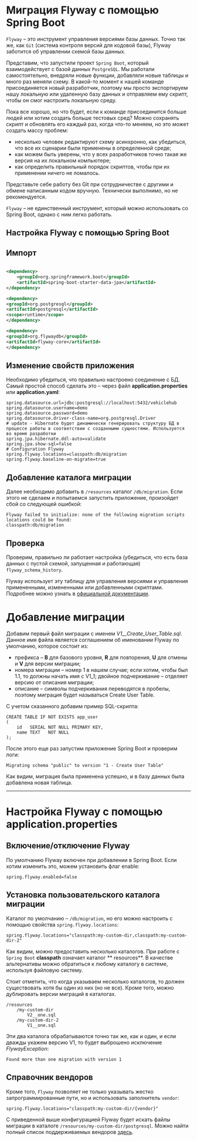 # Миграция Flyway с помощью Spring Boot

`Flyway` – это инструмент управления версиями базы данных. Точно так же, как `Git` (система контроля версий для кодовой
базы), Flyway заботится об управлении схемой базы данных.

Представим, что запустили проект `Spring Boot`, который взаимодействует с базой данных `PostgreSQL`. Мы работали
самостоятельно, внедряли новые функции, добавляли новые таблицы и много раз меняли схему. В какой-то момент к нашей
команде присоединяется новый разработчик, поэтому мы просто экспортируем нашу локальную или удаленную базу данных и
отправляем ему скрипт, чтобы он смог настроить локальную среду.

Пока все хорошо, но что будет, если к команде присоединится больше людей или хотим создать больше тестовых сред?
Можно сохранять скрипт и обновлять его каждый раз, когда что-то меняем, но это может создать массу проблем:

+ несколько человек редактируют схему асинхронно, как убедиться, что все их сценарии были применены в определенной
  среде;
+ как можем быть уверены, что у всех разработчиков точно такая же версия на их локальном компьютере;
+ как определить правильный порядок скриптов, чтобы при их применении ничего не ломалось.

Представьте себе работу без Git при сотрудничестве с другими и обмене написанным кодом вручную. Технически выполнимо, но
не рекомендуется.

`Flyway` – не единственный инструмент, который можно использовать со Spring Boot, однако с ним легко работать.

## Настройка Flyway с помощью Spring Boot

## Импорт

```xml

<dependency>
    <groupId>org.springframework.boot</groupId>
    <artifactId>spring-boot-starter-data-jpa</artifactId>
</dependency>

<dependency>
<groupId>org.postgresql</groupId>
<artifactId>postgresql</artifactId>
<scope>runtime</scope>
</dependency>

<dependency>
<groupId>org.flywaydb</groupId>
<artifactId>flyway-core</artifactId>
</dependency>
```

## Изменение свойств приложения

Необходимо убедиться, что правильно настроено соединение с БД. Самый простой способ
сделать это – через файл **application.properties** или **application.yaml**:

```properties
spring.datasource.url=jdbc:postgresql://localhost:5432/vehiclehub
spring.datasource.username=demo
spring.datasource.password=demo
spring.datasource.driver-class-name=org.postgresql.Driver
# update - Hibernate будет динамически генерировать структуру БД в процессе работы в соответствии с созданными сущностями. Используется во время разработки
spring.jpa.hibernate.ddl-auto=validate
spring.jpa.show-sql=false
# Configuration Flyway
spring.flyway.locations=classpath:db/migration
spring.flyway.baseline-on-migrate=true
```

## Добавление каталога миграции

Далее необходимо добавить в `/resources` каталог `/db/migration`. Если этого не сделаем и попытаемся запустить
приложение,
произойдет сбой со следующей ошибкой:

```
Flyway failed to initialize: none of the following migration scripts locations could be found:
classpath:db/migration
```

## Проверка

Проверим, правильно ли работает настройка (убедиться, что есть база данных с пустой схемой, запущенная и
работающая) `flyway_schema_history`.

Flyway использует эту таблицу для управления версиями и управления примененными, измененными или добавленными скриптами.
Подробнее можно узнать в [официальной документации](https://documentation.red-gate.com/fd/quickstart-how-flyway-works-184127223.html).

# Добавление миграции

Добавим первый файл миграции с именем _V1__Create_User_Table.sql_. Данное имя файла является соглашением об
именовании Flyway по умолчанию, которое состоит из:

+ префикса – **B** для базового уровня, **R** для повторения, **U** для отмены и **V** для версии миграции;
+ номера миграции – номер 1 в нашем случае; если хотим, чтобы был 1.1, то должны начать имя с V1_1;
  двойное подчеркивание – отделяет версию от описания миграции;
+ описание – символы подчеркивания переводятся в пробелы, поэтому миграция будет называться Create User Table.

С учетом сказанного добавим пример SQL-скрипта:

```postgresql
CREATE TABLE IF NOT EXISTS app_user
(
    id   SERIAL NOT NULL PRIMARY KEY,
    name TEXT   NOT NULL
);
```

После этого еще раз запустим приложение Spring Boot и проверим логи:

```
Migrating schema "public" to version "1 - Create User Table"
```

Как видим, миграция была применена успешно, и в базу данных была добавлена новая таблица.
___

# Настройка Flyway с помощью application.properties

## Включение/отключение Flyway

По умолчанию Flyway включен при добавлении в Spring Boot. Если хотим изменить это, можем установить флаг enable:

```properties
spring.flyway.enabled=false
```

## Установка пользовательского каталога миграции

Каталог по умолчанию – `/db/migration`, но его можно настроить с помощью свойства `spring.flyway.locations`:

```properties
spring.flyway.locations="classpath:my-custom-dir,classpath:my-custom-dir-2"
```

Как видим, можно предоставить несколько каталогов. При работе с` Spring Boot` **classpath** означает каталог **
resources**. В
качестве альтернативы можно обратиться к любому каталогу в системе, используя файловую систему.

Стоит отметить, что когда указываем несколько каталогов, то должен существовать хотя бы один из них (но не все). Кроме
того, можно дублировать версии миграций в каталогах.

```
/resources
    /my-custom-dir
        V2__one.sql
    /my-custom-dir-2
        V1__one.sql
```

Эти два каталога обрабатываются точно так же, как и один, и если дважды укажем версию V1, то будет выброшено исключение
_FlywayException_:

```
Found more than one migration with version 1
```

## Справочник вендоров

Кроме того, `Flyway` позволяет не только указывать жестко запрограммированные пути, но и использовать заполнитель `vendor`:

```properties
spring.flyway.locations="classpath:my-custom-dir/{vendor}"
```

С приведенной выше конфигурацией Flyway будет искать файлы миграции в каталоге `/resources/my-custom-dir/postgresql`.
Можно найти полный список поддерживаемых вендоров [здесь](https://github.com/spring-projects/spring-boot/blob/main/spring-boot-project/spring-boot/src/main/java/org/springframework/boot/jdbc/DatabaseDriver.java).



